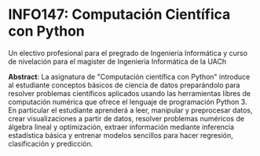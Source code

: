 # INFO147: Computación Científica con Python

Un electivo profesional para el pregrado de Ingeniería Informática y curso de nivelación para el magister de Ingeniería Informática de la UACh 

**Abstract**: La asignatura de "Computación científica con Python" introduce al estudiante conceptos básicos de ciencia de datos preparándolo para resolver problemas científicos aplicados usando las herramientas libres de computación numérica que ofrece el lenguaje de programación Python 3. En particular el estudiante aprenderá a leer, manipular y preprocesar datos, crear visualizaciones a partir de datos, resolver problemas numéricos de álgebra lineal y optimización, extraer información mediante inferencia estadística básica y entrenar modelos sencillos para hacer regresión, clasificación y predicción.
